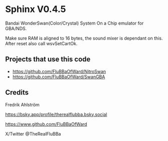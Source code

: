 # Sphinx V0.4.5

Bandai WonderSwan(Color/Crystal) System On a Chip emulator for GBA/NDS.

Make sure RAM is aligned to 16 bytes, the sound mixer is dependant on this.
After reset also call wsvSetCartOk.

## Projects that use this code

* <https://github.com/FluBBaOfWard/NitroSwan>
* <https://github.com/FluBBaOfWard/SwanGBA>

## Credits

Fredrik Ahlström

<https://bsky.app/profile/therealflubba.bsky.social>

<https://www.github.com/FluBBaOfWard>

X/Twitter @TheRealFluBBa
